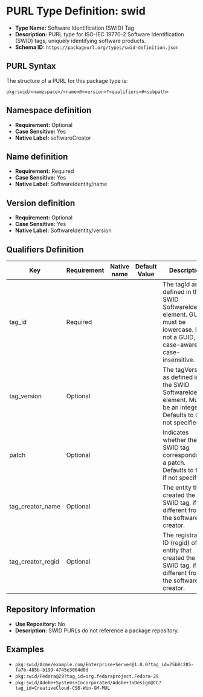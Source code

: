 <!--  NOTE: Auto-generated from the JSON PURL type definition.
Do not manually edit this file. Edit the JSON type definition instead. -->

# PURL Type Definition: swid

- **Type Name:** Software Identification (SWID) Tag
- **Description:** PURL type for ISO-IEC 19770-2 Software Identification (SWID) tags, uniquely identifying software products.
- **Schema ID:** `https://packageurl.org/types/swid-definition.json`

## PURL Syntax

The structure of a PURL for this package type is:

    pkg:swid/<namespace>/<name>@<version>?<qualifiers>#<subpath>

## Namespace definition

- **Requirement:** Optional
- **Case Sensitive:** Yes
- **Native Label:** softwareCreator

## Name definition

- **Requirement:** Required
- **Case Sensitive:** Yes
- **Native Label:** SoftwareIdentity/name

## Version definition

- **Requirement:** Optional
- **Case Sensitive:** Yes
- **Native Label:** SoftwareIdentity/version

## Qualifiers Definition

| Key  | Requirement | Native name | Default Value | Description |
|------|-------------|-------------|---------------|-------------|
| tag_id | Required |  |  | The tagId as defined in the SWID SoftwareIdentity element. GUIDs must be lowercase. If not a GUID, case-aware but case-insensitive. |
| tag_version | Optional |  |  | The tagVersion as defined in the SWID SoftwareIdentity element. Must be an integer. Defaults to 0 if not specified. |
| patch | Optional |  |  | Indicates whether the SWID tag corresponds to a patch. Defaults to false if not specified. |
| tag_creator_name | Optional |  |  | The entity that created the SWID tag, if different from the software creator. |
| tag_creator_regid | Optional |  |  | The registration ID (regid) of the entity that created the SWID tag, if different from the software creator. |

## Repository Information

- **Use Repository:** No
- **Description:** SWID PURLs do not reference a package repository.

## Examples

- `pkg:swid/Acme/example.com/Enterprise+Server@1.0.0?tag_id=75b8c285-fa7b-485b-b199-4745e3004d0d`
- `pkg:swid/Fedora@29?tag_id=org.fedoraproject.Fedora-29`
- `pkg:swid/Adobe+Systems+Incorporated/Adobe+InDesign@CC?tag_id=CreativeCloud-CS6-Win-GM-MUL`
